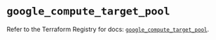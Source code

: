 # `google_compute_target_pool`

Refer to the Terraform Registry for docs: [`google_compute_target_pool`](https://registry.terraform.io/providers/hashicorp/google/5.18.0/docs/resources/compute_target_pool).
